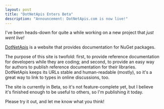 ```yaml
---
layout: post
title: "DotNetApis Enters Beta"
description: "Announcement: DotNetApis.com is now live!"
---
```


I've been heads-down for quite a while working on a new project that *just went live!*

[DotNetApis](http://dotnetapis.com) is a website that provides documentation for NuGet packages.

The purpose of this site is twofold: first, to provide reference documentation for developers while they are coding; and second, to provide an easy way for authors to publish reference documentation for their libraries. DotNetApis keeps its URLs stable and human-readable (mostly), so it's a great way to link to types in online discussions, too.

The site is currently in Beta, so it's not feature-complete yet, but I believe it's finished enough to be useful to others, so I'm publishing it today.

Please try it out, and let me know what you think!